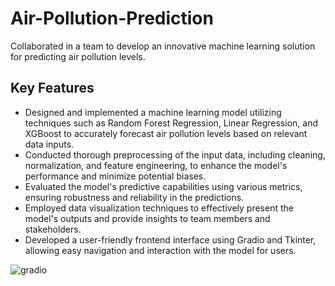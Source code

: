 # Air-Pollution-Prediction


Collaborated in a team to develop an innovative machine learning solution for predicting air pollution levels.

## Key Features

- Designed and implemented a machine learning model utilizing techniques such as Random Forest Regression, Linear Regression, and XGBoost to accurately forecast air pollution levels based on relevant data inputs.
- Conducted thorough preprocessing of the input data, including cleaning, normalization, and feature engineering, to enhance the model's performance and minimize potential biases.
- Evaluated the model's predictive capabilities using various metrics, ensuring robustness and reliability in the predictions.
- Employed data visualization techniques to effectively present the model's outputs and provide insights to team members and stakeholders.
- Developed a user-friendly frontend interface using Gradio and Tkinter, allowing easy navigation and interaction with the model for users.

![gradio](https://github.com/Dharani-12b3/Air-Pollution-Prediction/assets/85936102/d6ae59ed-86bd-41f3-b5b8-db2ac3c35141)




